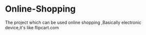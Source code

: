 # Online-Shopping
The project which can be used online shopping ,Basically electronic device,it's like flipcart.com
